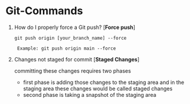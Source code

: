# Git-Commands
1. How do I properly force a Git push? [**Force push**]

   `git push origin [your_branch_name] --force`
   ```http
    Example: git push origin main --force
    ```
3. Changes not staged for commit [**Staged Changes**]

    committing these changes requires two phases
     - first phase is adding those changes to the staging area and in the staging area these changes would be called staged changes
     - second phase is taking a snapshot of the staging area 
   
